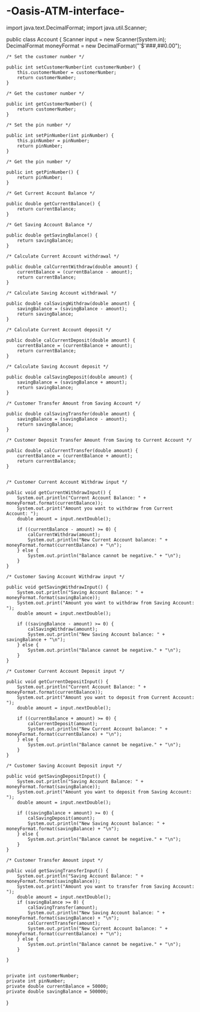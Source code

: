 # -Oasis-ATM-interface-



import java.text.DecimalFormat;
import java.util.Scanner;

public class Account {
	Scanner input = new Scanner(System.in);
	DecimalFormat moneyFormat = new DecimalFormat("'$'###,##0.00");

	/* Set the customer number */

	public int setCustomerNumber(int customerNumber) {
		this.customerNumber = customerNumber;
		return customerNumber;
	}

	/* Get the customer number */

	public int getCustomerNumber() {
		return customerNumber;
	}

	/* Set the pin number */

	public int setPinNumber(int pinNumber) {
		this.pinNumber = pinNumber;
		return pinNumber;
	}

	/* Get the pin number */

	public int getPinNumber() {
		return pinNumber;
	}

	/* Get Current Account Balance */

	public double getCurrentBalance() {
		return currentBalance;
	}

	/* Get Saving Account Balance */

	public double getSavingBalance() {
		return savingBalance;
	}

	/* Calculate Current Account withdrawal */

	public double calCurrentWithdraw(double amount) {
		currentBalance = (currentBalance - amount);
		return currentBalance;
	}

	/* Calculate Saving Account withdrawal */

	public double calSavingWithdraw(double amount) {
		savingBalance = (savingBalance - amount);
		return savingBalance;
	}

	/* Calculate Current Account deposit */

	public double calCurrentDeposit(double amount) {
		currentBalance = (currentBalance + amount);
		return currentBalance;
	}

	/* Calculate Saving Account deposit */

	public double calSavingDeposit(double amount) {
		savingBalance = (savingBalance + amount);
		return savingBalance;
	}
	
	/* Customer Transfer Amount from Saving Account */

	public double calSavingTransfer(double amount) {
		savingBalance = (savingBalance - amount);
		return savingBalance;
	}

	/* Customer Deposit Transfer Amount from Saving to Current Account */

	public double calCurrentTransfer(double amount) {
		currentBalance = (currentBalance + amount);
		return currentBalance;
	}


	/* Customer Current Account Withdraw input */

	public void getCurrentWithdrawInput() {
		System.out.println("Current Account Balance: " + moneyFormat.format(currentBalance));
		System.out.print("Amount you want to withdraw from Current Account: ");
		double amount = input.nextDouble();

		if ((currentBalance - amount) >= 0) {
			calCurrentWithdraw(amount);
			System.out.println("New Current Account balance: " + moneyFormat.format(currentBalance) + "\n");
		} else {
			System.out.println("Balance cannot be negative." + "\n");
		}
	}

	/* Customer Saving Account Withdraw input */

	public void getSavingWithdrawInput() {
		System.out.println("Saving Account Balance: " + moneyFormat.format(savingBalance));
		System.out.print("Amount you want to withdraw from Saving Account: ");
		double amount = input.nextDouble();

		if ((savingBalance - amount) >= 0) {
			calSavingWithdraw(amount);
			System.out.println("New Saving Account balance: " + savingBalance + "\n");
		} else {
			System.out.println("Balance cannot be negative." + "\n");
		}
	}

	/* Customer Current Account Deposit input */

	public void getCurrentDepositInput() {
		System.out.println("Current Account Balance: " + moneyFormat.format(currentBalance));
		System.out.print("Amount you want to deposit from Current Account: ");
		double amount = input.nextDouble();

		if ((currentBalance + amount) >= 0) {
			calCurrentDeposit(amount);
			System.out.println("New Current Account balance: " + moneyFormat.format(currentBalance) + "\n");
		} else {
			System.out.println("Balance cannot be negative." + "\n");
		}
	}

	/* Customer Saving Account Deposit input */

	public void getSavingDepositInput() {
		System.out.println("Saving Account Balance: " + moneyFormat.format(savingBalance));
		System.out.print("Amount you want to deposit from Saving Account: ");
		double amount = input.nextDouble();

		if ((savingBalance + amount) >= 0) {
			calSavingDeposit(amount);
			System.out.println("New Saving Account balance: " + moneyFormat.format(savingBalance) + "\n");
		} else {
			System.out.println("Balance cannot be negative." + "\n");
		}
	}
	
	/* Customer Transfer Amount input */

	public void getSavingTransferInput() {
		System.out.println("Saving Account Balance: " + moneyFormat.format(savingBalance));
		System.out.print("Amount you want to transfer from Saving Account: ");
		double amount = input.nextDouble();
		if (savingBalance >= 0) {
			calSavingTransfer(amount);
			System.out.println("New Saving Account balance: " + moneyFormat.format(savingBalance) + "\n");
			calCurrentTransfer(amount);
			System.out.println("New Current Account balance: " + moneyFormat.format(currentBalance) + "\n");
		} else {
			System.out.println("Balance cannot be negative." + "\n");
		}

	}


	private int customerNumber;
	private int pinNumber;
	private double currentBalance = 50000;
	private double savingBalance = 500000;
}
